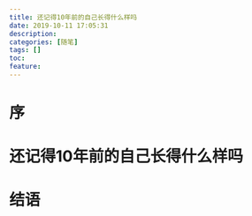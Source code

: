 ```yaml
---
title: 还记得10年前的自己长得什么样吗
date: 2019-10-11 17:05:31
description: 
categories: [随笔]
tags: [] 
toc: 
feature: 
---
```

# 序
<!-- more -->

# 还记得10年前的自己长得什么样吗

# 结语